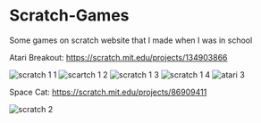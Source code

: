 # Scratch-Games
Some games on scratch website that I made when I was in school

Atari Breakout:
https://scratch.mit.edu/projects/134903866

![scratch 1 1](https://user-images.githubusercontent.com/71594504/97096174-8e9d1080-1668-11eb-980c-a53b6e4b739f.PNG)
![scartch 1 2](https://user-images.githubusercontent.com/71594504/97096175-8fce3d80-1668-11eb-950a-3867c8ab860f.PNG)
![scratch 1 3](https://user-images.githubusercontent.com/71594504/97096176-90ff6a80-1668-11eb-9fab-0051725d5324.PNG)
![scratch 1 4](https://user-images.githubusercontent.com/71594504/97096224-403c4180-1669-11eb-87d4-600d35346edf.PNG)
![atari 3](https://user-images.githubusercontent.com/71594504/97428839-d9dc4b00-1916-11eb-9353-147c2ff632c2.PNG)


Space Cat:
https://scratch.mit.edu/projects/86909411

![scratch 2](https://user-images.githubusercontent.com/71594504/97096229-4a5e4000-1669-11eb-92e4-cf16d94135a7.PNG)


